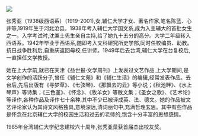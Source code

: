 ![](https://s2.loli.net/2022/08/14/PkqAnoEe9QXRYrI.jpg)

张秀亚（1938级西语系）（1919-2001),女,辅仁大学才女、著名作家,笔名陈蓝、心井等,1919年生于河北沧县。1938年考入辅仁大学国文系,成为入主辅大的首批女生之一。入学考试时,沈兼士先生亲自主持,给了她九十五分的高分。大学二年级转入西语系。1942年毕业于西语系,随即考入文科研究所史学部,同时任校编员、助教。抗日战争胜利后,自重庆返回母校,任讲师。1949年后去台湾,辅仁大学在台复校后,一直担任文学教授。

她在上大学前,就已在天津《益世报·文学周刊》上发表过文艺作品,上大学期间,是文学创作的活跃分子,曾任《辅仁文苑》和《辅仁生活》的编辑,经常发表作品。去台后,先后出版有《寻梦草》、《七弦琴》、《那飘去的云》等小说；《秋池畔》、《水上琴声》等诗集；《三色堇》、《怀念》、《牧羊女》等散文集；《圣女之歌》、《艺术论》等译作,各种作品及译作七十余种,其中不少已被译成英、法、德文。她的作品被文艺评论家认为其诗文风格独具,意境深远,清词丽句中,充满哲理玄思。其中有些作品是怀念在北京辅仁大学的校园生活和过去的老师的,饱含十分丰富的思想感情。

1985年台湾辅仁大学纪念建校六十周年,张秀亚菜获首届杰出校友奖。
